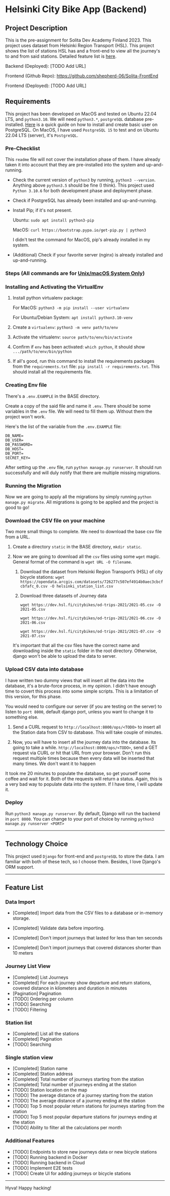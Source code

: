 # Helsinki City Bike App (Backend)

## Project Description

This is the pre-assignment for Solita Dev Academy Finland 2023. This project uses dataset from Helsinki Region Transport (HSL). This project shows the list of stations HSL has and a front-end to view all the journey's to and from said stations. Detailed feature list is [here](https://github.com/shepherd-06/Solita-Backend#feature-list).

Backend (Deployed): [TODO Add URL]

Frontend (Github Repo): <https://github.com/shepherd-06/Solita-FrontEnd>

Frontend (Deployed): [TODO Add URL]

## Requirements

This project has been developed on MacOS and tested on Ubuntu 22.04 LTS, and `python3.10`. We will need `python3.*`, `postgreSQL` database pre-installed. [Here](https://www.digitalocean.com/community/tutorials/how-to-install-postgresql-on-ubuntu-20-04-quickstart) is a quick guide on how to install and create basic user on PostgreSQL. On MacOS, I have used `PostgreSQL 15` to test and on Ubuntu 22.04 LTS (server), it's `PostgreSQL`.

### Pre-Checklist

This `readme` file will not cover the installation phase of them. I have already taken it into account that they are pre-installed into the system and up-and-running.

* Check the current version of `python3` by running, `python3 --version`. Anything above `python3.5` should be fine (I think). This project used `Python 3.10.6` for both development phase and deployment phase.

* Check if PostgreSQL has already been installed and up-and-running.

* Install Pip; if it's not present.

    Ubuntu: `sudo apt install python3-pip`

    MacOS: `curl https://bootstrap.pypa.io/get-pip.py | python3`

    I didn't test the command for MacOS, pip's already installed in my system.

* (Additional) Check if your favorite server (nginx) is already installed and up-and-running.

### Steps (All commands are for <u>Unix/macOS System Only</u>)

### Installing and Activating the VirtualEnv

1. Install python virtualenv package: 

    For MacOS: `python3 -m pip install --user virtualenv`

    For Ubuntu/Debian System: `apt install python3.10-venv`

2. Create a `virtualenv`: `python3 -m venv path/to/env`

3. Activate the virtualenv: `source path/to/env/bin/activate`

4. Confirm if `env` has been activated: `which python`, it should show `.../path/to/env/bin/python`

5. If all's good, run this command to install the requirements packages from the `requirements.txt` file: `pip install -r requirements.txt`. This should install all the requirements file.

### Creating Env file

There's a `.env.EXAMPLE` in the BASE directory.

Create a copy of the said file and name it `.env`. There should be some variables in the `.env` file. We will need to fill them up. Without them the project won't work.

Here's the list of the variable from the `.env.EXAMPLE` file:

```text
DB_NAME=
DB_USER=
DB_PASSWORD=
DB_HOST=
DB_PORT=
SECRET_KEY=
```

After setting up the `.env` file, run `python manage.py runserver`. It should run successfully and will duly notify that there are multiple missing migrations.

### Running the Migration

Now we are going to apply all the migrations by simply running `python manage.py migrate`. All migrations is going to be applied and the project is good to go!

### Download the CSV file on your machine

Two more small things to complete. We need to download the base csv file from a URL.

1. Create a directory `static` in the BASE directory, `mkdir static`.
2. Now we are going to download all the `csv` files using some `wget` magic. General format of the command is `wget URL -O filename`.

    1. Download the dataset from Helsinki Region Transport’s (HSL) of city bicycle stations: `wget https://opendata.arcgis.com/datasets/726277c507ef4914b0aec3cbcfcbfafc_0.csv -O helsinki_station_list.csv`
    2. Download three datasets of Journey data

        `wget https://dev.hsl.fi/citybikes/od-trips-2021/2021-05.csv -O 2021-05.csv`

        `wget https://dev.hsl.fi/citybikes/od-trips-2021/2021-06.csv -O 2021-06.csv`

        `wget https://dev.hsl.fi/citybikes/od-trips-2021/2021-07.csv -O 2021-07.csv`

    It's important that all the csv files have the correct name and downloading inside the `static` folder in the root directory. Otherwise, django won't be able to upload the data to server.

### Upload CSV data into database

I have written two dummy views that will insert all the data into the database, it's a brute-force process, in my opinion. I didn't have enough time to covert this process into some simple scripts. This is a limitation of this version, for this phase.

You would need to configure our server (if you are testing on the server) to listen to `port 8000`, default django port, unless you want to change it to something else.

1. Send a CURL request to `http://localhost:8000/ops/<TODO>` to insert all the Station data from CSV to database. This will take couple of minutes.

2. Now, you will have to insert all the journey data into the database. Its going to take a while. `http://localhost:8000/ops/<TODO>`, send a GET request via CURL or hit that URL from your browser. Don't run this request multiple times because then every data will be inserted that many times. We don't want it to happen

It took me 20 minutes to populate the database, so get yourself some coffee and wait for it. Both of the requests will return a status. Again, this is a very bad way to populate data into the system. If I have time, I will update it.

### Deploy

Run `python3 manage.py runserver`. By default, Django will run the backend in `port 8000`. You can change to your port of choice by running `python3 manage.py runserver <PORT>`

-----------

## Technology Choice

This project used `Django` for front-end and `postgreSQL` to store the data. I am familiar with both of these tech, so I choose them. Besides, I love Django's ORM support.

-----------

## Feature List

### Data Import

* [Completed] Import data from the CSV files to a database or in-memory storage.

* [Completed] Validate data before importing.

* [Completed] Don't import journeys that lasted for less than ten seconds

* [Completed] Don't import journeys that covered distances shorter than 10 meters

### Journey List View

* [Completed] List Journeys
* [Completed] For each journey show departure and return stations, covered distance in kilometers and duration in minutes
* [Pagination] Pagination
* [TODO] Ordering per column
* [TODO] Searching
* [TODO] Filtering

### Station list

* [Completed] List all the stations
* [Completed] Pagination
* [TODO] Searching

### Single station view

* [Completed] Station name
* [Completed] Station address
* [Completed] Total number of journeys starting from the station
* [Completed] Total number of journeys ending at the station
* [TODO] Station location on the map
* [TODO] The average distance of a journey starting from the station
* [TODO] The average distance of a journey ending at the station
* [TODO] Top 5 most popular return stations for journeys starting from the station
* [TODO] Top 5 most popular departure stations for journeys ending at the station
* [TODO] Ability to filter all the calculations per month

### Additional Features

* [TODO] Endpoints to store new journeys data or new bicycle stations
* [TODO] Running backend in Docker
* [TODO] Running backend in Cloud
* [TODO] Implement E2E tests
* [TODO] Create UI for adding journeys or bicycle stations

-----------

Hyva! Happy hacking!
